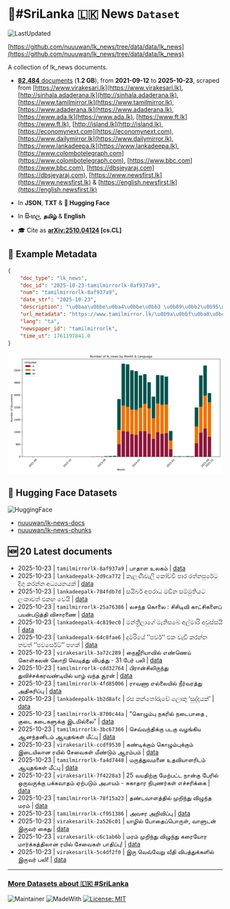 # 📄#SriLanka 🇱🇰 News `Dataset`

![LastUpdated](https://img.shields.io/badge/last_updated-2025--10--23_11:17:01-green)

[https://github.com/nuuuwan/lk_news/tree/data/data/lk_news](https://github.com/nuuuwan/lk_news/tree/data/data/lk_news)

A collection of lk_news documents.

- [**82,484** documents](https://github.com/nuuuwan/lk_news/tree/data/data/lk_news) (**1.2 GB**), from **2021-09-12** to **2025-10-23**, scraped from [https://www.virakesari.lk](https://www.virakesari.lk), [http://sinhala.adaderana.lk](http://sinhala.adaderana.lk), [https://www.tamilmirror.lk](https://www.tamilmirror.lk), [https://www.adaderana.lk](https://www.adaderana.lk), [https://www.ada.lk](https://www.ada.lk), [https://www.ft.lk](https://www.ft.lk), [http://island.lk](http://island.lk), [https://economynext.com](https://economynext.com), [https://www.dailymirror.lk](https://www.dailymirror.lk), [https://www.lankadeepa.lk](https://www.lankadeepa.lk), [https://www.colombotelegraph.com](https://www.colombotelegraph.com), [https://www.bbc.com](https://www.bbc.com), [https://dbsjeyaraj.com](https://dbsjeyaraj.com), [https://www.newsfirst.lk](https://www.newsfirst.lk) & [https://english.newsfirst.lk](https://english.newsfirst.lk)

- In **JSON**, **TXT** & **🤗 Hugging Face**

- In **සිංහල**, **தமிழ்** & **English**

- 🎓 Cite as **[arXiv:2510.04124](https://arxiv.org/abs/2510.04124) [cs.CL]**

## 📝 Example Metadata

```json
{
    "doc_type": "lk_news",
    "doc_id": "2025-10-23-tamilmirrorlk-8af937a9",
    "num": "tamilmirrorlk-8af937a9",
    "date_str": "2025-10-23",
    "description": "\u0baa\u0bbe\u0ba4\u0bbe\u0bb3 \u0b89\u0bb2\u0b95\u0bae\u0bcd",
    "url_metadata": "https://www.tamilmirror.lk/\u0b9a\u0bbf\u0ba8\u0bcd\u0ba4\u0ba9\u0bc8-\u0b9a\u0bbf\u0ba4\u0bcd\u0ba4\u0bbf\u0bb0\u0bae\u0bcd/\u0baa\u0bbe\u0ba4\u0bbe\u0bb3-\u0b89\u0bb2\u0b95\u0bae\u0bcd/62-366709",
    "lang": "ta",
    "newspaper_id": "tamilmirrorlk",
    "time_ut": 1761197841.0
}
```

![Chart](https://raw.githubusercontent.com/nuuuwan/lk_news/refs/heads/data/data/lk_news/docs_by_month_and_lang.png)

## 🤗 Hugging Face Datasets

![HuggingFace](https://img.shields.io/badge/-HuggingFace-FDEE21?style=for-the-badge&logo=HuggingFace)

- [nuuuwan/lk-news-docs](https://huggingface.co/datasets/nuuuwan/lk-news-docs)
- [nuuuwan/lk-news-chunks](https://huggingface.co/datasets/nuuuwan/lk-news-chunks)

## 🆕 20 Latest documents

- 2025-10-23 | `tamilmirrorlk-8af937a9` | பாதாள உலகம் | [data](https://github.com/nuuuwan/lk_news/tree/data/data/lk_news/2020s/2025/2025-10-23-tamilmirrorlk-8af937a9)
- 2025-10-23 | `lankadeepalk-2d9ca772` | කැලණිවැලි කෝච්චි පාර රත්නපුරේට දිගු කරන්න අධ්‍යයනයක් | [data](https://github.com/nuuuwan/lk_news/tree/data/data/lk_news/2020s/2025/2025-10-23-lankadeepalk-2d9ca772)
- 2025-10-23 | `lankadeepalk-784fdb7d` | සයිබර් අපරාධ මඩින සම්මුතියට ලංකාවත් එකඟ වෙයි | [data](https://github.com/nuuuwan/lk_news/tree/data/data/lk_news/2020s/2025/2025-10-23-lankadeepalk-784fdb7d)
- 2025-10-23 | `tamilmirrorlk-25a76386` | லசந்த கொலை : சிசிடிவி காட்சிகளைப் பயன்படுத்தி விசாரணை | [data](https://github.com/nuuuwan/lk_news/tree/data/data/lk_news/2020s/2025/2025-10-23-tamilmirrorlk-25a76386)
- 2025-10-23 | `lankadeepalk-4c819ec0` | මන්ත්‍රීලාගේ මැතිසබේ  අල්මාරි  අවුස්සයි | [data](https://github.com/nuuuwan/lk_news/tree/data/data/lk_news/2020s/2025/2025-10-23-lankadeepalk-4c819ec0)
- 2025-10-23 | `lankadeepalk-64c8fae6` | දුම්රියේ  ’’පවර්’’  එක වැඩි කරන්න තවත් ’’පවර්සෙට්’’ පහක් | [data](https://github.com/nuuuwan/lk_news/tree/data/data/lk_news/2020s/2025/2025-10-23-lankadeepalk-64c8fae6)
- 2025-10-23 | `virakesarilk-3a72c289` | நைஜீரியாவில் எண்ணெய் கொள்கலன் லொறி வெடித்து விபத்து - 31 பேர் பலி | [data](https://github.com/nuuuwan/lk_news/tree/data/data/lk_news/2020s/2025/2025-10-23-virakesarilk-3a72c289)
- 2025-10-23 | `tamilmirrorlk-cdd32764` | பிரான்சிலிருந்து துவிச்சக்கரவண்டியில் யாழ் வந்த சூரன் | [data](https://github.com/nuuuwan/lk_news/tree/data/data/lk_news/2020s/2025/2025-10-23-tamilmirrorlk-cdd32764)
- 2025-10-23 | `tamilmirrorlk-4fd85006` | ராவணா எல்லையில் நீர்வரத்து அதிகரிப்பு | [data](https://github.com/nuuuwan/lk_news/tree/data/data/lk_news/2020s/2025/2025-10-23-tamilmirrorlk-4fd85006)
- 2025-10-23 | `lankadeepalk-1b2d8afc` | රස  කන්තෝරුවේ ලොකු ‘සුද්දයක්’ | [data](https://github.com/nuuuwan/lk_news/tree/data/data/lk_news/2020s/2025/2025-10-23-lankadeepalk-1b2d8afc)
- 2025-10-23 | `tamilmirrorlk-8700c44a` | “கொழும்பு நகரில் நடைபாதை , குடை கடைகளுக்கு இடமில்லை” | [data](https://github.com/nuuuwan/lk_news/tree/data/data/lk_news/2020s/2025/2025-10-23-tamilmirrorlk-8700c44a)
- 2025-10-23 | `tamilmirrorlk-3bc67366` | செவ்வந்திக்கு படகு வழங்கிய ஆனந்தனிடம் ஆயுதங்கள் மீட்பு | [data](https://github.com/nuuuwan/lk_news/tree/data/data/lk_news/2020s/2025/2025-10-23-tamilmirrorlk-3bc67366)
- 2025-10-23 | `virakesarilk-ccdf9530` | கண்டிக்கும் கொழும்புக்கும் இடையிலான ரயில் சேவைகள் மீண்டும் ஆரம்பம் | [data](https://github.com/nuuuwan/lk_news/tree/data/data/lk_news/2020s/2025/2025-10-23-virakesarilk-ccdf9530)
- 2025-10-23 | `tamilmirrorlk-fa4d7448` | மருத்துவமனை உதவியாளரிடம் ஆயுதங்கள் மீட்பு | [data](https://github.com/nuuuwan/lk_news/tree/data/data/lk_news/2020s/2025/2025-10-23-tamilmirrorlk-fa4d7448)
- 2025-10-23 | `virakesarilk-7f4228a3` | 25 வயதிற்கு மேற்பட்ட நான்கு பேரில் ஒருவருக்கு பக்கவாதம் ஏற்படும் அபாயம் - சுகாதார நிபுணர்கள் எச்சரிக்கை | [data](https://github.com/nuuuwan/lk_news/tree/data/data/lk_news/2020s/2025/2025-10-23-virakesarilk-7f4228a3)
- 2025-10-23 | `tamilmirrorlk-78f15a23` | தண்டவாளத்தில் முறிந்து விழுந்த மரம் | [data](https://github.com/nuuuwan/lk_news/tree/data/data/lk_news/2020s/2025/2025-10-23-tamilmirrorlk-78f15a23)
- 2025-10-23 | `tamilmirrorlk-cf951386` | அவசர அறிவிப்பு | [data](https://github.com/nuuuwan/lk_news/tree/data/data/lk_news/2020s/2025/2025-10-23-tamilmirrorlk-cf951386)
- 2025-10-23 | `virakesarilk-2a526c01` | யாழில் போதைப்பொருள், வாளுடன் இருவர் கைது | [data](https://github.com/nuuuwan/lk_news/tree/data/data/lk_news/2020s/2025/2025-10-23-virakesarilk-2a526c01)
- 2025-10-23 | `virakesarilk-c6c1ab6b` | மரம் முறிந்து விழுந்து கரையோர மார்க்கத்திலான ரயில் சேவைகள் பாதிப்பு! | [data](https://github.com/nuuuwan/lk_news/tree/data/data/lk_news/2020s/2025/2025-10-23-virakesarilk-c6c1ab6b)
- 2025-10-23 | `virakesarilk-5c4df2f0` | இரு வெவ்வேறு வீதி விபத்துக்களில் இருவர் பலி! | [data](https://github.com/nuuuwan/lk_news/tree/data/data/lk_news/2020s/2025/2025-10-23-virakesarilk-5c4df2f0)

---

### [More Datasets about 🇱🇰 #SriLanka](https://github.com/nuuuwan/lk_datasets)

![Maintainer](https://img.shields.io/badge/maintainer-nuuuwan-red)
![MadeWith](https://img.shields.io/badge/made_with-python-blue)
[![License: MIT](https://img.shields.io/badge/License-MIT-yellow.svg)](https://opensource.org/licenses/MIT)

